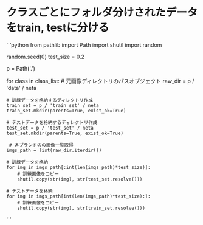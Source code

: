 # クラスごとにフォルダ分けされたデータをtrain, testに分ける

'''python
from pathlib import Path
import shutil
import random

random.seed(0)
test_size = 0.2

p = Path('.')

for class in class_list:
    # 元画像ディレクトリのパスオブジェクト
    raw_dir = p / 'data' / neta
    
    # 訓練データを格納するディレクトリ作成
    train_set = p / 'train_set' / neta
    train_set.mkdir(parents=True, exist_ok=True)
    
    # テストデータを格納するディレクトリ作成
    test_set = p / 'test_set' / neta
    test_set.mkdir(parents=True, exist_ok=True)
    
     # 各ブランドのの画像一覧取得
    imgs_path = list(raw_dir.iterdir())
    
    # 訓練データを格納
    for img in imgs_path[:int(len(imgs_path)*test_size)]:
        # 訓練画像をコピー
        shutil.copy(str(img), str(test_set.resolve()))
        
    # テストデータを格納
    for img in imgs_path[int(len(imgs_path)*test_size):]:
        # 訓練画像をコピー
        shutil.copy(str(img), str(train_set.resolve()))
'''
